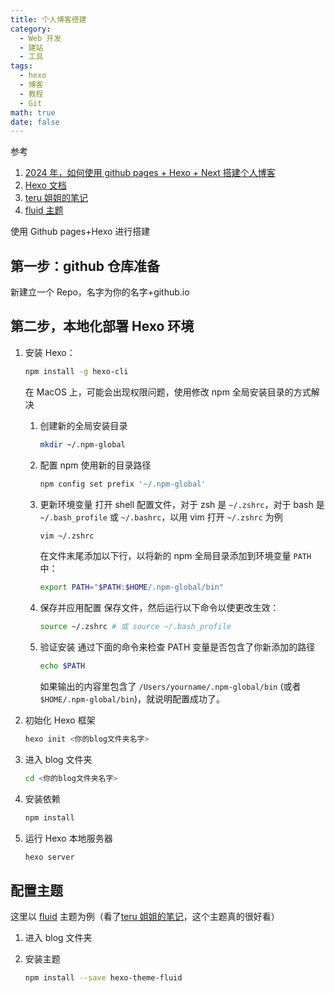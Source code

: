 ```yaml
---
title: 个人博客搭建
category:
  - Web 开发
  - 建站
  - 工具
tags:
  - hexo
  - 博客
  - 教程
  - Git
math: true
date: false
---
```


参考

1. [2024 年，如何使用 github pages + Hexo + Next 搭建个人博客](https://mini-pi.github.io/2024/02/28/how-to-make-blog-wedsite/)
2. [Hexo 文档](https://hexo.io/zh-cn/docs/)
3. [teru 姐姐的笔记](https://teruteru.space/)
4. [fluid 主题](https://github.com/fluid-dev/hexo-theme-fluid)

使用 Github pages+Hexo 进行搭建

## 第一步：github 仓库准备

新建立一个 Repo，名字为你的名字+github.io

## 第二步，本地化部署 Hexo 环境

1.  安装 Hexo：

    ```bash
    npm install -g hexo-cli
    ```

    在 MacOS 上，可能会出现权限问题，使用修改 npm 全局安装目录的方式解决

    1. 创建新的全局安装目录

       ```bash
       mkdir ~/.npm-global
       ```

    2. 配置 npm 使用新的目录路径

       ```bash
       npm config set prefix '~/.npm-global'
       ```

    3. 更新环境变量
       打开 shell 配置文件，对于 zsh 是 `~/.zshrc`，对于 bash 是 `~/.bash_profile` 或 `~/.bashrc`，以用 vim 打开 `~/.zshrc` 为例

       ```bash
       vim ~/.zshrc
       ```

       在文件末尾添加以下行，以将新的 npm 全局目录添加到环境变量 `PATH` 中：

       ```bash
       export PATH="$PATH:$HOME/.npm-global/bin"
       ```

    4. 保存并应用配置
       保存文件，然后运行以下命令以使更改生效：

       ```bash
       source ~/.zshrc # 或 source ~/.bash_profile
       ```

    5. 验证安装
       通过下面的命令来检查 PATH 变量是否包含了你新添加的路径

       ```bash
       echo $PATH
       ```

       如果输出的内容里包含了 `/Users/yourname/.npm-global/bin` (或者 `$HOME/.npm-global/bin`)，就说明配置成功了。

2.  初始化 Hexo 框架

    ```bash
    hexo init <你的blog文件夹名字>
    ```

3.  进入 blog 文件夹

    ```bash
    cd <你的blog文件夹名字>
    ```

4.  安装依赖

    ```bash
    npm install
    ```

5.  运行 Hexo 本地服务器

    ```bash
    hexo server
    ```

## 配置主题

这里以 [fluid](https://github.com/fluid-dev/hexo-theme-fluid) 主题为例（看了[teru 姐姐的笔记](https://teruteru.space/)，这个主题真的很好看）

1. 进入 blog 文件夹
2. 安装主题

   ```bash
   npm install --save hexo-theme-fluid
   ```
